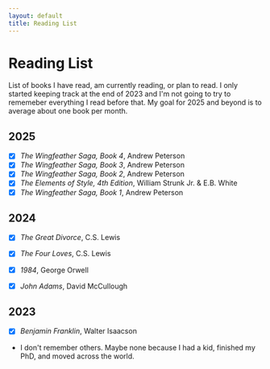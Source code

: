 ```yaml
---
layout: default
title: Reading List
---
```


# Reading List
List of books I have read, am currently reading, or plan to read. I only started keeping track at the end of 2023 and I'm not going to try to rememeber everything I read before that. My goal for 2025 and beyond is to average about one book per month. 

## 2025
- [x] *The Wingfeather Saga, Book 4*, Andrew Peterson
- [x] *The Wingfeather Saga, Book 3*, Andrew Peterson
- [x] *The Wingfeather Saga, Book 2*, Andrew Peterson
- [x] *The Elements of Style, 4th Edition*, William Strunk Jr. & E.B. White
- [x] *The Wingfeather Saga, Book 1*, Andrew Peterson

## 2024
- [x] *The Great Divorce*, C.S. Lewis
- [x] *The Four Loves*, C.S. Lewis
- [x] *1984*, George Orwell
- [x] *John Adams*, David McCullough


## 2023
- [x] *Benjamin Franklin*, Walter Isaacson
- I don't remember others. Maybe none because I had a kid, finished my PhD, and moved across the world.
